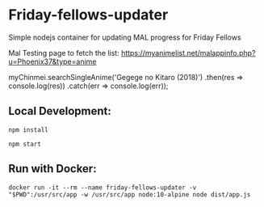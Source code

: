 # Friday-fellows-updater
Simple nodejs container for updating MAL progress for Friday Fellows


Mal Testing page to fetch the list:
https://myanimelist.net/malappinfo.php?u=Phoenix37&type=anime


myChinmei.searchSingleAnime('Gegege no Kitaro (2018)')
    .then(res => console.log(res))
    .catch(err => console.log(err));


## Local Development:

`npm install`

`npm start`


## Run with Docker:

`docker run -it --rm --name friday-fellows-updater -v "$PWD":/usr/src/app -w /usr/src/app node:10-alpine node dist/app.js`

